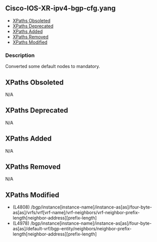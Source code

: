 ## Cisco-IOS-XR-ipv4-bgp-cfg.yang

- [XPaths Obsoleted](#xpaths-obsoleted)
- [XPaths Deprecated](#xpaths-deprecated)
- [XPaths Added](#xpaths-added)
- [XPaths Removed](#xpaths-removed)
- [XPaths Modified](#xpaths-modified)

### Description

Converted some default nodes to mandatory.

## XPaths Obsoleted

N/A

## XPaths Deprecated

N/A

## XPaths Added

N/A

## XPaths Removed

N/A

## XPaths Modified

- (L4808)	/bgp/instance[instance-name]/instance-as[as]/four-byte-as[as]/vrfs/vrf[vrf-name]/vrf-neighbors/vrf-neighbor-prefix-length[neighbor-address][prefix-length]
- (L4978)	/bgp/instance[instance-name]/instance-as[as]/four-byte-as[as]/default-vrf/bgp-entity/neighbors/neighbor-prefix-length[neighbor-address][prefix-length]

